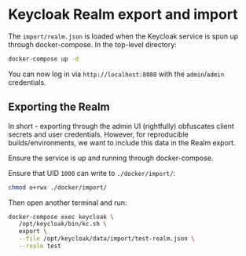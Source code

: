 # Keycloak Realm export and import

The `import/realm.json` is loaded when the Keycloak service is spun up through
docker-compose. In the top-level directory:

```bash
docker-compose up -d
```

You can now log in via `http://localhost:8080` with the `admin`/`admin` credentials.

## Exporting the Realm

In short - exporting through the admin UI (rightfully) obfuscates client secrets and
user credentials. However, for reproducible builds/environments, we want to include
this data in the Realm export.

Ensure the service is up and running through docker-compose.

Ensure that UID `1000` can write to `./docker/import/`:

```bash
chmod o+rwx ./docker/import/
```

Then open another terminal and run:

```bash
docker-compose exec keycloak \
   /opt/keycloak/bin/kc.sh \
   export \
   --file /opt/keycloak/data/import/test-realm.json \
   --realm test
```
